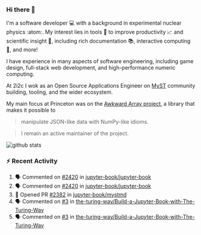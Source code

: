 ### Hi there 👋 

I'm a software developer 💻 with a background in experimental nuclear physics :atom:. My interest lies in tools :wrench: to improve productivity :chart_with_upwards_trend: and scientific insight :telescope:, including rich documentation 📚, interactive computing 🧮, and more! 

I have experience in many aspects of software engineering, including game design, full-stack web development, and high-performance numeric computing. 

At 2i2c I wok as an Open Source Applications Engineer on [MyST](https://github.com/jupyter-book/mystmd) community building, tooling, and the wider ecosystem. 

My main focus at Princeton was on the [Awkward Array project](awkward-array.org/), a library that makes it possible to 
> manipulate JSON-like data with NumPy-like idioms.

> I remain an active maintainer of the project. 

![github stats](https://github-readme-stats.vercel.app/api?username=agoose77&show_icons=true&hide_rank=true&hide_title=true&bg_color=30,e76445,904e95&text_color=efe3ec&icon_color=efe3ec)
<!--
**agoose77/agoose77** is a ✨ _special_ ✨ repository because its `README.md` (this file) appears on your GitHub profile.

Here are some ideas to get you started:

- 🔭 I’m currently working on ...
- 🌱 I’m currently learning ...
- 👯 I’m looking to collaborate on ...
- 🤔 I’m looking for help with ...
- 💬 Ask me about ...
- 📫 How to reach me: ...
- 😄 Pronouns: ...
- ⚡ Fun fact: ...
-->

### :zap: Recent Activity

<!--START_SECTION:activity-->
1. 🗣 Commented on [#2420](https://github.com/jupyter-book/jupyter-book/issues/2420#issuecomment-3476458607) in [jupyter-book/jupyter-book](https://github.com/jupyter-book/jupyter-book)
2. 🗣 Commented on [#2420](https://github.com/jupyter-book/jupyter-book/issues/2420#issuecomment-3475218082) in [jupyter-book/jupyter-book](https://github.com/jupyter-book/jupyter-book)
3. 💪 Opened PR [#2382](undefined) in [jupyter-book/mystmd](https://github.com/jupyter-book/mystmd)
4. 🗣 Commented on [#3](https://github.com/the-turing-way/Build-a-Jupyter-Book-with-The-Turing-Way/pull/3#issuecomment-3472269712) in [the-turing-way/Build-a-Jupyter-Book-with-The-Turing-Way](https://github.com/the-turing-way/Build-a-Jupyter-Book-with-The-Turing-Way)
5. 🗣 Commented on [#3](https://github.com/the-turing-way/Build-a-Jupyter-Book-with-The-Turing-Way/pull/3#issuecomment-3472266741) in [the-turing-way/Build-a-Jupyter-Book-with-The-Turing-Way](https://github.com/the-turing-way/Build-a-Jupyter-Book-with-The-Turing-Way)
<!--END_SECTION:activity-->
